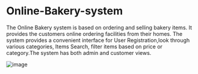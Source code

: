 # Online-Bakery-system
The Online Bakery system is based on ordering and selling bakery items. It 
provides the customers online ordering facilities from their homes. The system 
provides a convenient interface for User Registration,look through various 
categories, Items Search, filter items based on price or category.The system has 
both admin and customer views.


![image](https://github.com/Bhoovika/Online-Bakery-system-/assets/86144246/6de206b2-40f8-43e4-a98b-993edbd507ac)
